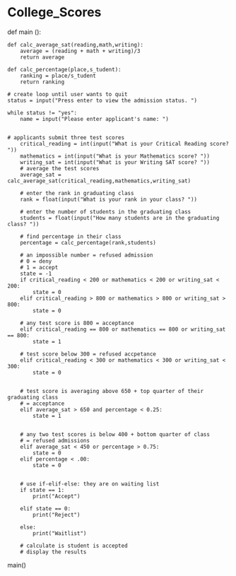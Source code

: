 # College_Scores

def main ():

    def calc_average_sat(reading,math,writing):
        average = (reading + math + writing)/3
        return average

    def calc_percentage(place,s_tudent):
        ranking = place/s_tudent
        return ranking

    # create loop until user wants to quit
    status = input("Press enter to view the admission status. ")

    while status != "yes":
        name = input("Please enter applicant's name: ")

    
    # applicants submit three test scores
        critical_reading = int(input("What is your Critical Reading score? "))
        mathematics = int(input("What is your Mathematics score? "))
        writing_sat = int(input("What is your Writing SAT score? "))
        # average the test scores
        average_sat = calc_average_sat(critical_reading,mathematics,writing_sat)

        # enter the rank in graduating class
        rank = float(input("What is your rank in your class? "))

        # enter the number of students in the graduating class
        students = float(input("How many students are in the graduating class? "))

        # find percentage in their class
        percentage = calc_percentage(rank,students)
        
        # an impossible number = refused admission
        # 0 = deny
        # 1 = accept
        state = -1
        if critical_reading < 200 or mathematics < 200 or writing_sat < 200:
            state = 0
        elif critical_reading > 800 or mathematics > 800 or writing_sat > 800:
            state = 0

        # any test score is 800 = acceptance
        elif critical_reading == 800 or mathematics == 800 or writing_sat == 800:
            state = 1

        # test score below 300 = refused accpetance
        elif critical_reading < 300 or mathematics < 300 or writing_sat < 300:
            state = 0


        # test score is averaging above 650 + top quarter of their graduating class
        # = acceptance
        elif average_sat > 650 and percentage < 0.25:
            state = 1


        # any two test scores is below 400 + bottom quarter of class
        # = refused admissions
        elif average_sat < 450 or percentage > 0.75:
            state = 0
        elif percentage < .00:
            state = 0

                
        # use if-elif-else: they are on waiting list
        if state == 1:
            print("Accept")

        elif state == 0:
            print("Reject")

        else:
            print("Waitlist")

        # calculate is student is accepted
        # display the results
main()
